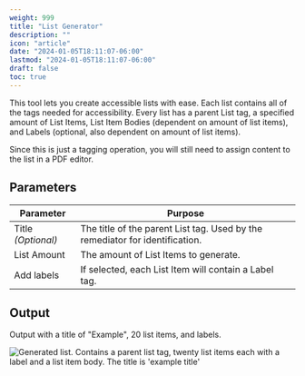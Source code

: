 ```yaml
---
weight: 999
title: "List Generator"
description: ""
icon: "article"
date: "2024-01-05T18:11:07-06:00"
lastmod: "2024-01-05T18:11:07-06:00"
draft: false
toc: true
---
```


This tool lets you create accessible lists with ease. Each list contains all of the tags needed for accessibility. Every list has a parent List tag, a specified amount of List Items, List Item Bodies (dependent on amount of list items), and Labels (optional, also dependent on amount of list items).

Since this is just a tagging operation, you will still need to assign content to the list in a PDF editor.

## Parameters

| Parameter       | Purpose                                                            |
|-----------------|--------------------------------------------------------------------|
| Title *(Optional)* | The title of the parent List tag. Used by the remediator for identification. |
| List Amount     | The amount of List Items to generate.                               |
| Add labels      | If selected, each List Item will contain a Label tag.               |


## Output

Output with a title of "Example", 20 list items, and labels.

![Generated list. Contains a parent list tag, twenty list items each with a label and a list item body. The title is 'example title'](/img/listExample.png)
